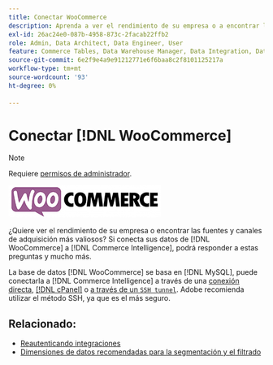 ```yaml
---
title: Conectar WooCommerce
description: Aprenda a ver el rendimiento de su empresa o a encontrar las fuentes y los canales de adquisición más valiosos.
exl-id: 26ac24e0-087b-4958-873c-2facab22ffb2
role: Admin, Data Architect, Data Engineer, User
feature: Commerce Tables, Data Warehouse Manager, Data Integration, Data Import/Export
source-git-commit: 6e2f9e4a9e91212771e6f6baa8c2f8101125217a
workflow-type: tm+mt
source-wordcount: '93'
ht-degree: 0%

---
```


# Conectar [!DNL WooCommerce]

>[!NOTE]
>
>Requiere [permisos de administrador](../../../administrator/user-management/user-management.md).

![](../../../assets/WooCommerce-Logo.jpg)

¿Quiere ver el rendimiento de su empresa o encontrar las fuentes y canales de adquisición más valiosos? Si conecta sus datos de [!DNL WooCommerce] a [!DNL Commerce Intelligence], podrá responder a estas preguntas y mucho más.

La base de datos [!DNL WooCommerce] se basa en [!DNL MySQL], puede conectarla a [!DNL Commerce Intelligence] a través de una [conexión directa](../integrations/mysql-via-a-direct-connection.md), [[!DNL cPanel]](../integrations/mysql-via-cpanel.md) o [a través de un `SSH tunnel`](../integrations/mysql-via-ssh-tunnel.md). Adobe recomienda utilizar el método SSH, ya que es el más seguro.

## Relacionado:

* [Reautenticando integraciones](https://experienceleague.adobe.com/docs/commerce-knowledge-base/kb/how-to/mbi-reauthenticating-integrations.html)
* [Dimensiones de datos recomendadas para la segmentación y el filtrado](../../../best-practices/segment-filter.md)
